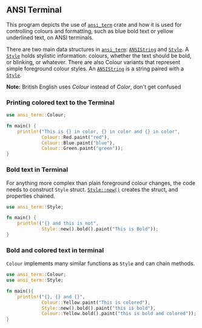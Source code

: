 ## ANSI Terminal

This program depicts the use of [`ansi_term`] crate and how it is used for controlling colours and formatting, such as blue bold text or yellow underlined text, on ANSI terminals.

There are two main data structures in [`ansi_term`]: [`ANSIString`] and [`Style`]. A [`Style`] holds stylistic information: colours, whether the text should be bold, or blinking, or whatever. There are also Colour variants that represent simple foreground colour styles. An [`ANSIString`] is a string paired with a [`Style`].

**Note:** British English uses *Colour* instead of *Color*, don't get confused

### Printing colored text to the Terminal

```rust
use ansi_term::Colour;

fn main() {
    println!("This is {} in color, {} in color and {} in color",
             Colour::Red.paint("red"),
             Colour::Blue.paint("blue"),
             Colour::Green.paint("green"));
}
```

### Bold text in Terminal

For anything more complex than plain foreground colour changes, the code
needs to construct `Style` struct. [`Style::new()`] creates the struct,
and properties chained.

```rust
use ansi_term::Style;

fn main() {
    println!("{} and this is not",
             Style::new().bold().paint("This is Bold"));
}
```
### Bold and colored text in terminal

`Colour` implements many similar functions as `Style` and can chain methods.

```rust
use ansi_term::Colour;
use ansi_term::Style;

fn main(){
    println!("{}, {} and {}",
             Colour::Yellow.paint("This is colored"),
             Style::new().bold().paint("this is bold"),
             Colour::Yellow.bold().paint("this is bold and colored"));
}
```

[documentation]: https://docs.rs/ansi_term/
[`ansi_term`]: https://crates.io/crates/ansi_term
[`ANSIString`]: https://docs.rs/ansi_term/*/ansi_term/type.ANSIString.html
[`Style`]: https://docs.rs/ansi_term/*/ansi_term/struct.Style.html
[`Style::new()`]: https://docs.rs/ansi_term/0.11.0/ansi_term/struct.Style.html#method.new
